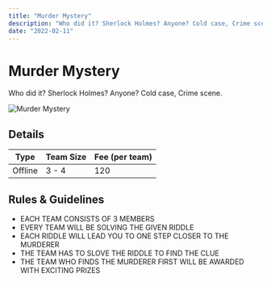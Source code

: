 ```yaml
---
title: "Murder Mystery"
description: "‌Who did it? Sherlock Holmes? Anyone? Cold case, Crime scene."
date: "2022-02-11"
---
```


# Murder Mystery

‌Who did it? Sherlock Holmes? Anyone? Cold case, Crime scene.

<img src="/posters/15.png" alt="Murder Mystery" class="w-full lg:w-48 object-cover" />

## Details

| Type    | Team Size | Fee (per team) |
| ------- | --------- | -------------- |
| Offline | 3 - 4     | 120            |

## Rules & Guidelines

-  EACH TEAM CONSISTS OF 3 MEMBERS
-  EVERY TEAM WILL BE SOLVING THE GIVEN RIDDLE
-  EACH RIDDLE WILL LEAD YOU TO ONE STEP CLOSER TO THE MURDERER
-  THE TEAM HAS TO SLOVE THE RIDDLE TO FIND THE CLUE  
-  THE TEAM WHO FINDS THE MURDERER FIRST WILL BE AWARDED WITH EXCITING PRIZES
